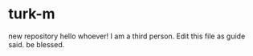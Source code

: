 # turk-m
new repository
hello whoever! I am a third person. Edit this file as guide said. be blessed.
